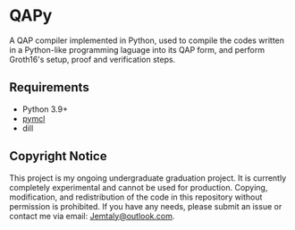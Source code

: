 # QAPy

A QAP compiler implemented in Python, used to compile the codes written in a Python-like programming laguage into its QAP form, and perform Groth16's setup, proof and verification steps.

## Requirements

- Python 3.9+
- [pymcl](https://github.com/Jemtaly/pymcl)
- dill

## Copyright Notice

This project is my ongoing undergraduate graduation project. It is currently completely experimental and cannot be used for production. Copying, modification, and redistribution of the code in this repository without permission is prohibited. If you have any needs, please submit an issue or contact me via email: [Jemtaly@outlook.com](mailto:Jemtaly@outlook.com).

